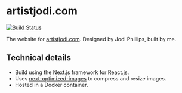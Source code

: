 # artistjodi.com
[![Build Status](https://travis-ci.com/james-wallis/jodiphillips.com.svg?token=DMsS4JoCUSe88oxSzNdL&branch=master)](https://travis-ci.com/james-wallis/jodiphillips.com)

The website for [artistjodi.com](https://artistjodi.com). Designed by Jodi Phillips, built by me.

## Technical details
* Build using the Next.js framework for React.js.
* Uses [next-optimized-images](https://www.npmjs.com/package/next-optimized-images) to compress and resize images.
* Hosted in a Docker container.

